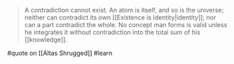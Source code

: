 > A contradiction cannot exist. An atom is itself, and so is the universe; neither can contradict its own [[Existence is Identity|identity]]; nor can a part contradict the whole. No concept man forms is valid unless he integrates it without contradiction into the total sum of his [[knowledge]].

#quote on [[Altas Shrugged]] #learn
